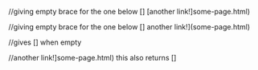 
//giving empty brace for the one below []
[another link!]some-page.html)

//giving empty brace for the one below []
another link!](some-page.html)

//gives [] when empty 

//another link!]some-page.html)
this also returns [] 